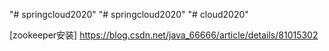"# springcloud2020" 
"# springcloud2020" 
"# cloud2020" 

[zookeeper安装] https://blog.csdn.net/java_66666/article/details/81015302